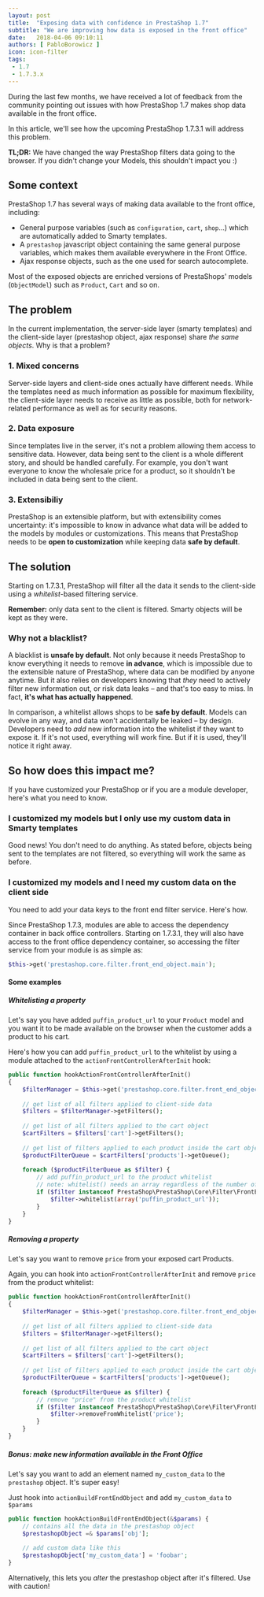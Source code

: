 ```yaml
---
layout: post
title:  "Exposing data with confidence in PrestaShop 1.7"
subtitle: "We are improving how data is exposed in the front office"
date:   2018-04-06 09:10:11
authors: [ PabloBorowicz ]
icon: icon-filter
tags:
 - 1.7
 - 1.7.3.x
---
```


During the last few months, we have received a lot of feedback from the community pointing out issues with how PrestaShop 1.7 makes shop data available in the front office.

In this article, we'll see how the upcoming PrestaShop 1.7.3.1 will address this problem.

**TL;DR:** We have changed the way PrestaShop filters data going to the browser. If you didn't change your Models, this shouldn't impact you :)

## Some context

PrestaShop 1.7 has several ways of making data available to the front office, including:

* General purpose variables (such as `configuration`, `cart`, `shop`...) which are automatically added to Smarty templates.
* A `prestashop` javascript object containing the same general purpose variables, which makes them available everywhere in the Front Office.
* Ajax response objects, such as the one used for search autocomplete.

Most of the exposed objects are enriched versions of PrestaShops' models (`ObjectModel`) such as `Product`, `Cart` and so on.

## The problem

In the current implementation, the server-side layer (smarty templates) and the client-side layer (prestashop object, ajax response) share _the same objects_. Why is that a problem?

### 1. Mixed concerns

Server-side layers and client-side ones actually have different needs. While the templates need as much information as possible for maximum flexibility, the client-side layer needs to receive as little as possible, both for network-related performance as well as for security reasons.

### 2. Data exposure

Since templates live in the server, it's not a problem allowing them access to sensitive data. However, data being sent to the client is a whole different story, and should be handled carefully. For example, you don't want everyone to know the wholesale price for a product, so it shouldn't be included in data being sent to the client.

### 3. Extensibiliy

PrestaShop is an extensible platform, but with extensibility comes uncertainty: it's impossible to know in advance what data will be added to the models by modules or customizations. This means that PrestaShop needs to be **open to customization** while keeping data **safe by default**.

## The solution

Starting on 1.7.3.1, PrestaShop will filter all the data it sends to the client-side using a _whitelist_-based filtering service.

**Remember:** only data sent to the client is filtered. Smarty objects will be kept as they were.

### Why not a blacklist?

A blacklist is **unsafe by default**. Not only because it needs PrestaShop to know everything it needs to remove **in advance**, which is impossible due to the extensible nature of PrestaShop, where data can be modified by anyone anytime. But it also relies on developers knowing that _they_ need to actively filter new information out, or risk data leaks – and that's too easy to miss. In fact, **it's what has actually happened**.

In comparison, a whitelist allows shops to be **safe by default**. Models can evolve in any way, and data won't accidentally be leaked – by design. Developers need to _add_ new information into the whitelist if they want to expose it. If it's not used, everything will work fine. But if it is used, they'll notice it right away.

## So how does this impact me?

If you have customized your PrestaShop or if you are a module developer, here's what you need to know.

### I customized my models but I only use my custom data in Smarty templates

Good news! You don't need to do anything. As stated before, objects being sent to the templates are not filtered, so everything will work the same as before.

### I customized my models and I need my custom data on the client side

You need to add your data keys to the front end filter service. Here's how.

Since PrestaShop 1.7.3, modules are able to access the dependency container in back office controllers. Starting on 1.7.3.1, they will also have access to the front office dependency container, so accessing the filter service from your module is as simple as:

```php
$this->get('prestashop.core.filter.front_end_object.main');
```

#### Some examples

##### Whitelisting a property

Let's say you have added `puffin_product_url` to your `Product` model and you want it to be made available on the browser when the customer adds a product to his cart.

Here's how you can add `puffin_product_url` to the whitelist by using a module attached to the `actionFrontControllerAfterInit` hook:

```php
public function hookActionFrontControllerAfterInit()
{
    $filterManager = $this->get('prestashop.core.filter.front_end_object.main');
    
    // get list of all filters applied to client-side data
    $filters = $filterManager->getFilters();
    
    // get list of all filters applied to the cart object
    $cartFilters = $filters['cart']->getFilters();
    
    // get list of filters applied to each product inside the cart object
    $productFilterQueue = $cartFilters['products']->getQueue();
    
    foreach ($productFilterQueue as $filter) {
        // add puffin_product_url to the product whitelist
        // note: whitelist() needs an array regardless of the number of elements to whitelist
        if ($filter instanceof PrestaShop\PrestaShop\Core\Filter\FrontEndObject\ProductFilter) {
            $filter->whitelist(array('puffin_product_url'));
        }
    }
}
```

##### Removing a property

Let's say you want to remove `price` from your exposed cart Products.

Again, you can hook into `actionFrontControllerAfterInit` and remove `price` from the product whitelist:

```php
public function hookActionFrontControllerAfterInit()
{
    $filterManager = $this->get('prestashop.core.filter.front_end_object.main');
    
    // get list of all filters applied to client-side data
    $filters = $filterManager->getFilters();
    
    // get list of all filters applied to the cart object
    $cartFilters = $filters['cart']->getFilters();
    
    // get list of filters applied to each product inside the cart object
    $productFilterQueue = $cartFilters['products']->getQueue();
    
    foreach ($productFilterQueue as $filter) {
        // remove "price" from the product whitelist
        if ($filter instanceof PrestaShop\PrestaShop\Core\Filter\FrontEndObject\ProductFilter) {
            $filter->removeFromWhitelist('price');
        }
    }
}
```

##### Bonus: make new information available in the Front Office

Let's say you want to add an element named `my_custom_data` to the `prestashop` object. It's super easy!

Just hook into `actionBuildFrontEndObject` and add `my_custom_data` to `$params`

```php
public function hookActionBuildFrontEndObject(&$params) {
    // contains all the data in the prestashop object
    $prestashopObject =& $params['obj'];
    
    // add custom data like this
    $prestashopObject['my_custom_data'] = 'foobar';
}
```

Alternatively, this lets you _alter_ the prestashop object after it's filtered. Use with caution!
